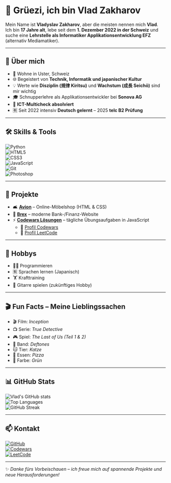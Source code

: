 # 👋 Grüezi, ich bin Vlad Zakharov

Mein Name ist **Vladyslav Zakharov**, aber die meisten nennen mich **Vlad**.  
Ich bin **17 Jahre alt**, lebe seit dem **1. Dezember 2022 in der Schweiz** und suche eine **Lehrstelle als Informatiker Applikationsentwicklung EFZ** (alternativ Mediamatiker).  

---

## 🚀 Über mich
- 📍 Wohne in Uster, Schweiz  
- 🌐 Begeistert von **Technik, Informatik und japanischer Kultur**  
- 💡 Werte wie **Disziplin (規律 Kiritsu)** und **Wachstum (成長 Seichō)** sind mir wichtig  
- 🎓 Schnupperlehre als Applikationsentwickler bei **Sonova AG**  
- 📝 **ICT-Multicheck absolviert**  
- 🈶 Seit 2022 intensiv **Deutsch gelernt** – 2025 **telc B2 Prüfung**  

---

## 🛠️ Skills & Tools

![Python](https://img.shields.io/badge/Python-3776AB?style=for-the-badge&logo=python&logoColor=white)  
![HTML5](https://img.shields.io/badge/HTML5-E34F26?style=for-the-badge&logo=html5&logoColor=white)  
![CSS3](https://img.shields.io/badge/CSS3-1572B6?style=for-the-badge&logo=css3&logoColor=white)  
![JavaScript](https://img.shields.io/badge/JavaScript-323330?style=for-the-badge&logo=javascript&logoColor=F7DF1E)  
![Git](https://img.shields.io/badge/Git-F05032?style=for-the-badge&logo=git&logoColor=white)  
![Photoshop](https://img.shields.io/badge/Photoshop-31A8FF?style=for-the-badge&logo=adobe-photoshop&logoColor=white)  

---

## 📂 Projekte
- 🛋️ [**Avion**](https://nelllet.github.io/Avion/) – Online-Möbelshop (HTML & CSS)  
- 🏦 [**Brex**](https://nelllet.github.io/Brex/) – moderne Bank-/Finanz-Website  
- ⚡ [**Codewars Lösungen**](https://github.com/NellleT/solutions) – tägliche Übungsaufgaben in JavaScript  
  - 🔗 [Profil Codewars](https://www.codewars.com/users/NelleT)  
  - 🔗 [Profil LeetCode](https://leetcode.com/u/NelleT/)  

---

## 🎯 Hobbys
- 👨‍💻 Programmieren  
- 🈶 Sprachen lernen (Japanisch)  
- 🏋️ Krafttraining  
- 🎸 Gitarre spielen (zukünftiges Hobby)  

---

## 🎬 Fun Facts – Meine Lieblingssachen
- 🎬 Film: *Inception*  
- 📺 Serie: *True Detective*  
- 🎮 Spiel: *The Last of Us (Teil 1 & 2)*  
- 🎸 Band: *Deftones*  
- 🐱 Tier: *Katze*  
- 🍕 Essen: *Pizza*  
- 🎨 Farbe: *Grün*  

---

## 📊 GitHub Stats

![Vlad's GitHub stats](https://github-readme-stats.vercel.app/api?username=NellleT&show_icons=true&theme=tokyonight)  
![Top Languages](https://github-readme-stats.vercel.app/api/top-langs/?username=NellleT&layout=compact&theme=tokyonight)  
![GitHub Streak](https://github-readme-streak-stats.herokuapp.com/?user=NellleT&theme=tokyonight)  

---

## 📫 Kontakt

[![GitHub](https://img.shields.io/badge/GitHub-NellleT-181717?style=for-the-badge&logo=github)](https://github.com/NellleT)  
[![Codewars](https://img.shields.io/badge/Codewars-NelleT-B1361E?style=for-the-badge&logo=codewars)](https://www.codewars.com/users/NelleT)  
[![LeetCode](https://img.shields.io/badge/LeetCode-NelleT-FFA116?style=for-the-badge&logo=leetcode&logoColor=black)](https://leetcode.com/u/NelleT/)  

---

✨ _Danke fürs Vorbeischauen – ich freue mich auf spannende Projekte und neue Herausforderungen!_
